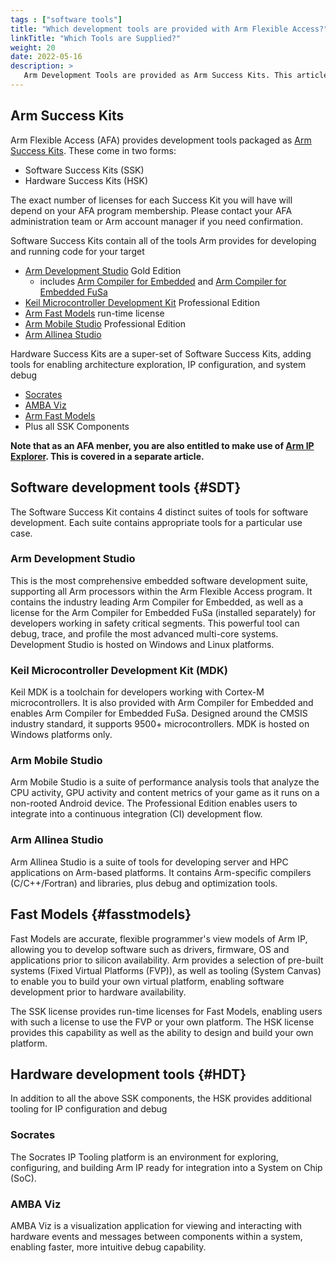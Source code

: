 ```yaml
---
tags : ["software tools"]
title: "Which development tools are provided with Arm Flexible Access?"
linkTitle: "Which Tools are Supplied?"
weight: 20
date: 2022-05-16
description: >
   Arm Development Tools are provided as Arm Success Kits. This article will help understand the components provided therein.
---
```

## Arm Success Kits

Arm Flexible Access (AFA) provides development tools packaged as [Arm Success Kits](https://www.arm.com/products/development-tools/success-kits). These come in two forms:

- Software Success Kits (SSK)
- Hardware Success Kits (HSK)

The exact number of licenses for each Success Kit you will have will depend on your AFA program membership. Please contact your AFA administration team or Arm account manager if you need confirmation.

Software Success Kits contain all of the tools Arm provides for developing and running code for your target

- [Arm Development Studio](https://developer.arm.com/Tools%20and%20Software/Arm%20Development%20Studio) Gold Edition
  + includes [Arm Compiler for Embedded](https://developer.arm.com/Tools%20and%20Software/Arm%20Compiler%20for%20Embedded) and [Arm Compiler for Embedded FuSa](https://developer.arm.com/Tools%20and%20Software/Arm%20Compiler%20for%20Embedded%20FuSa)
- [Keil Microcontroller Development Kit](https://developer.arm.com/Tools%20and%20Software/Keil%20MDK) Professional Edition
- [Arm Fast Models](https://developer.arm.com/Tools%20and%20Software/Fast%20Models) run-time license
- [Arm Mobile Studio](https://developer.arm.com/Tools%20and%20Software/Arm%20Mobile%20Studio) Professional Edition
- [Arm Allinea Studio](https://developer.arm.com/Tools%20and%20Software/Arm%20Allinea%20Studio)

Hardware Success Kits are a super-set of Software Success Kits, adding tools for enabling architecture exploration, IP configuration, and system debug

- [Socrates](https://developer.arm.com/Tools%20and%20Software/Socrates)
- [AMBA Viz](https://developer.arm.com/Architectures/AMBA#Tools-and-Software)
- [Arm Fast Models](https://developer.arm.com/Tools%20and%20Software/Fast%20Models)
- Plus all SSK Components

**Note that as an AFA menber, you are also entitled to make use of [Arm IP Explorer](https://www.arm.com/products/ip-explorer). This is covered in a separate article.**

## Software development tools {#SDT}

The Software Success Kit contains 4 distinct suites of tools for software development. Each suite contains appropriate tools for a particular use case.

### Arm Development Studio

This is the most comprehensive embedded software development suite, supporting all Arm processors within the Arm Flexible Access program. It contains the industry leading Arm Compiler for Embedded, as well as a license for the Arm Compiler for Embedded FuSa (installed separately) for developers working in safety critical segments. This powerful tool can debug, trace, and profile the most advanced multi-core systems. Development Studio is hosted on Windows and Linux platforms.

### Keil Microcontroller Development Kit (MDK)

Keil MDK is a toolchain for developers working with Cortex-M microcontrollers. It is also provided with Arm Compiler for Embedded and enables Arm Compiler for Embedded FuSa. Designed around the CMSIS industry standard, it supports 9500+ microcontrollers. MDK is hosted on Windows platforms only.

### Arm Mobile Studio

Arm Mobile Studio is a suite of performance analysis tools that analyze the CPU activity, GPU activity and content metrics of your game as it runs on a non-rooted Android device. The Professional Edition enables users to integrate into a continuous integration (CI) development flow.

### Arm Allinea Studio

Arm Allinea Studio is a suite of tools for developing server and HPC applications on Arm-based platforms. It contains Arm-specific compilers (C/C++/Fortran) and libraries, plus debug and optimization tools.

## Fast Models {#fasstmodels}

Fast Models are accurate, flexible programmer's view models of Arm IP, allowing you to develop software such as drivers, firmware, OS and applications prior to silicon availability. Arm provides a selection of pre-built systems (Fixed Virtual Platforms (FVP)), as well as tooling (System Canvas) to enable you to build your own virtual platform, enabling software development prior to hardware availability.

The SSK license provides run-time licenses for Fast Models, enabling users with such a license to use the FVP or your own platform. The HSK license provides this capability as well as the ability to design and build your own platform.

## Hardware development tools {#HDT}

In addition to all the above SSK components, the HSK provides additional tooling for IP configuration and debug

### Socrates

The Socrates IP Tooling platform is an environment for exploring, configuring, and building Arm IP ready for integration into a System on Chip (SoC).

### AMBA Viz

AMBA Viz is a visualization application for viewing and interacting with hardware events and messages between components within a system, enabling faster, more intuitive debug capability.
